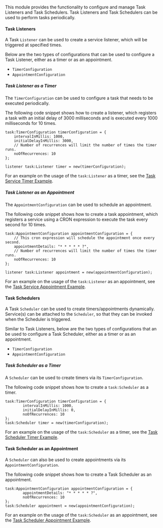 This module provides the functionality to configure and manage Task Listeners and Task Schedulers.
Task Listeners and Task Schedulers can be used to perform tasks periodically.

#### Task Listeners

A Task `Listener` can be used to create a service listener, which will be triggered at specified times.

Below are the two types of configurations that can be used to configure a Task Listener, either as a timer or as an appointment.

- `TimerConfiguration`
- `AppointmentConfiguration`

##### Task Listener as a Timer

The `TimerConfiguration` can be used to configure a task that needs to be executed periodically.

The following code snippet shows how to create a listener, which registers a task with an initial delay of 3000 milliseconds and is executed every 1000 milliseconds for 10 times.

```ballerina
task:TimerConfiguration timerConfiguration = {
    intervalInMillis: 1000,
    initialDelayInMillis: 3000,
    // Number of recurrences will limit the number of times the timer runs.
    noOfRecurrences: 10
};

listener task:Listener timer = new(timerConfiguration);
```

For an example on the usage of the `task:Listener` as a timer, see the [Task Service Timer Example](https://ballerina.io/learn/by-example/task-service-timer.html).

##### Task Listener as an Appointment

The `AppointmentConfiguration` can be used to schedule an appointment.
  
The following code snippet shows how to create a task appointment, which registers a service using a CRON expression to execute the task every second for 10 times.

```ballerina
task:AppointmentConfiguration appointmentConfiguration = {
    // This cron expression will schedule the appointment once every second.
    appointmentDetails: "* * * * * ?",
    // Number of recurrences will limit the number of times the timer runs.
    noOfRecurrences: 10
};

listener task:Listener appointment = new(appointmentConfiguration);
```

For an example on the usage of the `task:Listener` as an appointment, see the [Task Service Appointment Example](https://ballerina.io/learn/by-example/task-service-appointment.html).

#### Task Schedulers

A Task `Scheduler` can be used to create timers/appointments dynamically. Service(s) can be attached to the `Scheduler`, so that they can be invoked when the Scheduler is triggered. 

Similar to Task Listeners, below are the two types of configurations that an be used to configure a Task Scheduler, either as a timer or as an appointment.

- `TimerConfiguration`
- `AppointmentConfiguration`

##### Task Scheduler as a Timer

A `Scheduler` can be used to create timers via its `TimerConfiguration`.

The following code snippet shows how to create a `task:Scheduler` as a timer.

```ballerina
task:TimerConfiguration timerConfiguration = {
        intervalInMillis: 1000,
        initialDelayInMillis: 0,
        noOfRecurrences: 10
};
task:Scheduler timer = new(timerConfiguration);
```

For an example on the usage of the `task:Scheduler` as a timer, see the [Task Scheduler Timer Example](https://ballerina.io/learn/by-example/task-scheduler-timer.html).

#### Task Scheduler as an Appointment

A `Scheduler` can also be used to create appointments via its `AppointmentConfiguration`. 

The following code snippet shows how to create a Task Scheduler as an appointment.

```ballerina
task:AppointmentConfiguration appointmentConfiguration = {
        appointmentDetails: "* * * * * ?",
        noOfRecurrences: 10
};
task:Scheduler appointment = new(appointmentConfiguration);
```

For an example on the usage of the `task:Scheduler` as an appointment, see the [Task Scheduler Appointment Example](https://ballerina.io/learn/by-example/task-scheduler-appointment.html).
